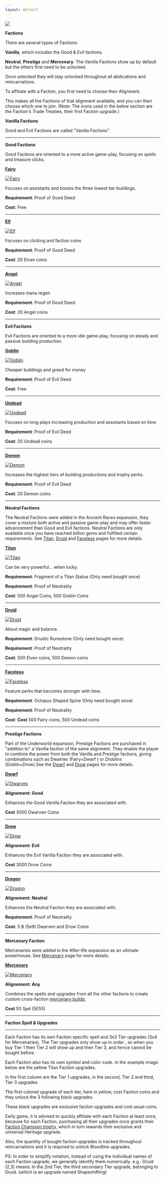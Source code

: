 ```yaml
---
layout: default
---
```

<img src="/realm/img/picks/FactionGrid.png" usemap="#FactionGrid-map">
<map name="FactionGrid-map">
    <area target="_self" research="Fairy" href="/realm/FairyFaction" coords="6,8,58,59" shape="rect">
    <area target="_self" research="Elf" href="/realm/ElfFaction" coords="66,7,115,59" shape="rect">
    <area target="_self" research="Angel" href="/realm/AngelFaction" coords="124,10,173,59" shape="rect">
    <area target="_self" research="Goblin" href="/realm/GoblinFaction" coords="180,8,232,59" shape="rect">
    <area target="_self" research="Undead" href="/realm/UndeadFaction" coords="241,10,290,59" shape="rect">
    <area target="_self" research="Demon" href="/realm/DemonFaction" coords="298,10,348,59" shape="rect">
    <area target="_self" research="Titan" href="/realm/TitanFaction" coords="6,72,57,121" shape="rect">
    <area target="_self" research="Druid" href="/realm/DruidFaction" coords="66,71,117,122" shape="rect">
    <area target="_self" research="Faceless" href="/realm/FacelessFaction" coords="124,71,175,122" shape="rect">
    <area target="_self" research="Dwarf" href="/realm/DwarfFaction" coords="182,71,231,122" shape="rect">
    <area target="_self" research="Drow" href="/realm/DrowFaction" coords="239,72,290,121" shape="rect">
    <area target="_self" research="Dragon" href="/realm/DragonFaction" coords="297,70,348,123" shape="rect">
    <area target="_self" research="Mercenary" href="/realm/MercenaryFaction" coords="6,135,57,187" shape="rect">
</map>

**Factions**

There are several types of Factions:

**Vanilla**, which includes the Good & Evil factions.

**Neutral**, **Prestige** and **Mercenary**. The Vanilla Factions show up by default but the others first need to be unlocked.

Once unlocked they will stay unlocked throughout all abdications and reincarnations.

To affiliate with a Faction, you first need to choose their Alignment.

This makes all the Factions of that alignment available, and you can then choose which one to join. (Note: The icons used in the below section are the Faction's Trade Treaties, their first Faction upgrade.)

**Vanilla Factions**

Good and Evil Factions are called "Vanilla Factions".

---

**Good Factions**

Good Factions are oriented to a more active game-play, focusing on spells and treasure clicks.

**[Fairy](/realm/FairyFaction)**

[![Fairy](/realm/img/picks/Fairy.png "Fairy")](/realm/FairyFaction)

Focuses on assistants and boosts the three lowest tier buildings.

**Requirement**: Proof of Good Deed

**Cost**: Free

---

**[Elf](/realm/ElfFaction)**

[![Elf](/realm/img/picks/Elf.png "Elf")](/realm/ElfFaction)

Focuses on clicking and faction coins

**Requirement**: Proof of Good Deed

**Cost**: 20 Elven coins

---

**[Angel](/realm/AngelFaction)**

[![Angel](/realm/img/picks/Angel.png "Angel")](/realm/AngelFaction)

Increases mana regen

**Requirement**: Proof of Good Deed

**Cost**: 20 Angel coins

---

**Evil Factions**

Evil Factions are oriented to a more idle game-play, focusing on steady and passive building production.

**[Goblin](/realm/GoblinFaction)**

[![Goblin](/realm/img/picks/Goblin.png "Goblin")](/realm/GoblinFaction)

Cheaper buildings and greed for money

**Requirement**: Proof of Evil Deed

**Cost**: Free

---

**[Undead](/realm/UndeadFaction)**

[![Undead](/realm/img/picks/Undead.png "Undead")](/realm/UndeadFaction)

Focuses on long plays increasing production and assistants based on time

**Requirement**: Proof of Evil Deed

**Cost**: 20 Undead coins

---

**[Demon](/realm/DemonFaction)**

[![Demon](/realm/img/picks/Demon.png "Demon")](/realm/DemonFaction)

Increases the highest tiers of building productions and trophy perks.

**Requirement**: Proof of Evil Deed

**Cost**: 20 Demon coins

---

**Neutral Factions**

The Neutral Factions were added in the Ancient Races expansion, they cover a mixture both active and passive game-play and may offer faster advancement than Good and Evil factions. Neutral Factions are only available once you have reached billion gems and fulfilled certain requirements. See [Titan](/realm/TitanFaction), [Druid](/realm/DruidFaction) and [Faceless](/realm/FacelessFaction) pages for more details.

**[Titan](/realm/TitanFaction)**

[![Titan](/realm/img/picks/Titan.png "Titan")](/realm/TitanFaction)

Can be very powerful... when lucky.

**Requirement**: Fragment of a Titan Statue (Only need bought once)

**Requirement**: Proof of Neutrality

**Cost**: 500 Angel Coins, 500 Goblin Coins

---

**[Druid](/realm/DruidFaction)**

[![Druid](/realm/img/picks/Druid.png "Druid")](/realm/DruidFaction)

About magic and balance.

**Requirement**: Druidic Runestone (Only need bought once)

**Requirement**: Proof of Neutrality

**Cost**: 500 Elven coins, 500 Demon coins

---

**[Faceless](/realm/FacelessFaction)**

[![Faceless](/realm/img/picks/Faceless.png "Faceless")](/realm/FacelessFaction)

Feature perks that becomes stronger with time.

**Requirement**: Octopus Shaped Spine (Only need bought once)

**Requirement**: Proof of Neutrality

**Cost**: **Cost** 500 Fairy coins, 500 Undead coins

---

**Prestige Factions**

Part of the Underworld expansion, Prestige Factions are purchased in "addition to" a Vanilla faction of the same alignment. They enable the player to combine the power from both the Vanilla and Prestige factions, giving combinations such as Dwairies (Fairy+Dwarf ) or Droblins (Goblin+Drow).See the [Dwarf](/realm/DwarfFaction) and [Drow](/realm/DrowFaction) pages for more details.

**[Dwarf](/realm/DwarfFaction)**

[![Dwarves](/realm/img/picks/Dwarves.png "Dwarves")](/realm/DwarfFaction)

**Alignement: Good**

Enhances the Good Vanilla Faction they are associated with.

**Cost** 3000 Dwarven Coins

---

**[Drow](/realm/DrowFaction)**

[![Drow](/realm/img/picks/Drow.png "Drow")](/realm/DrowFaction)

**Alignement: Evil**

Enhances the Evil Vanilla Faction they are associated with.

**Cost** 3000 Drow Coins



---

**[Dragon](/realm/DragonFaction)**

[![Dragon](/realm/img/picks/DragonChampionTrophy.png "Dragon")](/realm/DragonFaction)

**Alignement: Neutral**

Enhances the Neutral Faction they are associated with.

**Requirement**: Proof of Neutrality

**Cost**: 5 B (5e9) Dwarven and Drow Coins

---

**Mercenary Faction**

Mercenaries were added in the After-life expansion as an ultimate powerhouse. See [Mercenary](/realm/MercenaryFaction/) page for more details.

**[Mercenary](/realm/MercenaryFaction)**

[![Mercenary](/realm/img/picks/Mercenary.png "Mercenary")](/realm/MercenaryFaction)

**Alignement: Any**

Combines the spells and upgrades from all the other factions to create custom cross-faction [mercenary builds](/realm/MercBuilds).

**Cost** 50 Spd (5E55)

---

**Faction Spell & Upgrades**

---

Each Faction has its own Faction specific spell and 3x3 Tier upgrades (3x4 for Mercenaries). The Tier upgrades only show up in order , so when you buy Tier 1 then Tier 2 will show up and then Tier 3, and hence cannot be bought before.

Each Faction also has its own symbol and color code. In the example image below are the yellow Titan Faction upgrades. 

In the first column are the Tier 1 upgrades, in the second, Tier 2 and third, Tier 3 upgrades. 

The first colored upgrade of each tier, here in yellow, cost Faction coins and they unlock the 3 following black upgrades.

These black upgrades are exclusive faction upgrades and cost usual coins.

Early game, it is advised to quickly affiliate with each Faction at least once, because for each Faction, purchasing all their upgrades once grants their [Faction Champion trophy](/realm/FactionChampion), which in turn rewards their exclusive and universal Heritage upgrade.

Also, the quantity of bought faction upgrades is tracked throughout reincarnations and it is required to unlock Bloodline upgrades.

PS: In order to simplify notation, instead of using the individual names of each Faction upgrade, we generally identify them numerically. e.g.: Druid (2,3) means: In the 2nd Tier, the third secondary Tier upgrade, belonging to Druid. (which is an upgrade named Shapeshifting)
